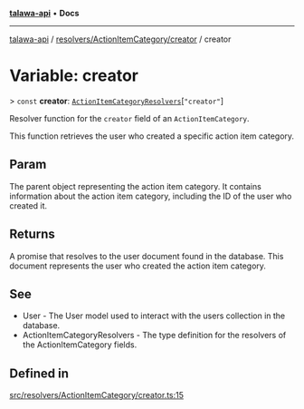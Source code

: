 [**talawa-api**](../../../../README.md) • **Docs**

***

[talawa-api](../../../../modules.md) / [resolvers/ActionItemCategory/creator](../README.md) / creator

# Variable: creator

\> `const` **creator**: [`ActionItemCategoryResolvers`](../../../../types/generatedGraphQLTypes/type-aliases/ActionItemCategoryResolvers.md)\[`"creator"`\]

Resolver function for the `creator` field of an `ActionItemCategory`.

This function retrieves the user who created a specific action item category.

## Param

The parent object representing the action item category. It contains information about the action item category, including the ID of the user who created it.

## Returns

A promise that resolves to the user document found in the database. This document represents the user who created the action item category.

## See

 - User - The User model used to interact with the users collection in the database.
 - ActionItemCategoryResolvers - The type definition for the resolvers of the ActionItemCategory fields.

## Defined in

[src/resolvers/ActionItemCategory/creator.ts:15](https://github.com/PalisadoesFoundation/talawa-api/blob/f9e8275b1ddff2d3edcec79ee3b37c07998f6cc3/src/resolvers/ActionItemCategory/creator.ts#L15)
